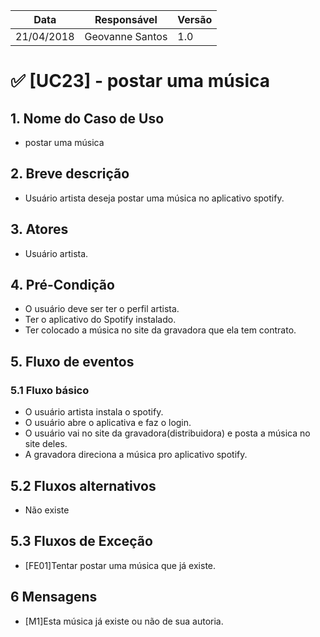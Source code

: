 Data | Responsável | Versão|
--------- | ------| --------|
21/04/2018 | Geovanne Santos |   1.0   |

# ✅ [UC23] - postar uma música

## 1. Nome do Caso de Uso
- postar uma música

## 2.  Breve descrição
- Usuário artista deseja postar uma música no aplicativo spotify.

## 3.  Atores
- Usuário artista.

## 4.  Pré-Condição
- O usuário deve ser ter o perfil artista.
- Ter o aplicativo do Spotify instalado.
- Ter colocado a música no site da gravadora que ela tem contrato.

## 5.  Fluxo de eventos

### 5.1 Fluxo básico

- O usuário artista instala o spotify.
- O usuário abre o aplicativa e faz o login.
- O usuário vai no site da gravadora(distribuidora) e posta a música no site deles.
- A gravadora direciona a música pro aplicativo spotify.

## 5.2 Fluxos alternativos

- Não existe

## 5.3 Fluxos de Exceção
- [FE01]Tentar postar uma música que já existe.

## 6 Mensagens
- [M1]Esta música já existe ou não de sua autoria.
